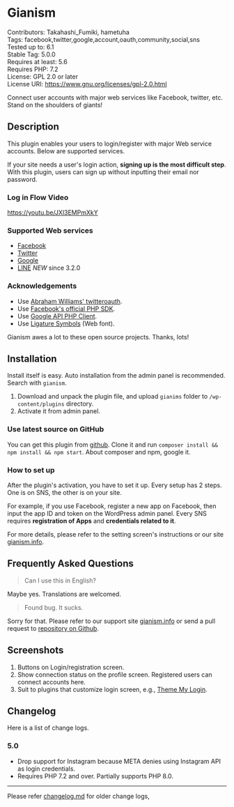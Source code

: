 #  Gianism 

Contributors: Takahashi_Fumiki, hametuha  
Tags: facebook,twitter,google,account,oauth,community,social,sns  
Tested up to: 6.1  
Stable Tag: 5.0.0  
Requires at least: 5.6  
Requires PHP: 7.2  
License: GPL 2.0 or later  
License URI: https://www.gnu.org/licenses/gpl-2.0.html

Connect user accounts with major web services like Facebook, twitter, etc. Stand on the shoulders of giants!

##  Description 

This plugin enables your users to login/register with major Web service accounts. Below are supported services.

If your site needs a user's login action, **signing up is the most difficult step**. With this plugin, users can sign up without inputting their email nor password.

### Log in Flow Video

https://youtu.be/JXl3EMPmXkY

###  Supported Web services

* [Facebook](https://www.facebook.com)
* [Twitter](https://twitter.com)
* [Google](https://google.com)
* [LINE](https://line.me) *NEW* since 3.2.0

###  Acknowledgements  

* Use [Abraham Williams' twitteroauth](https://github.com/abraham/twitteroauth).
* Use [Facebook's official PHP SDK](https://github.com/facebook/facebook-php-sdk). 
* Use [Google API PHP Client](http://code.google.com/p/google-api-php-client/).
* Use [Ligature Symbols](http://kudakurage.com/ligature_symbols/) (Web font).

Gianism awes a lot to these open source projects. Thanks, lots!

##  Installation 

Install itself is easy. Auto installation from the admin panel is recommended. Search with `gianism`.

1. Download and unpack the plugin file, and upload `gianims` folder to `/wp-content/plugins` directory.
2. Activate it from admin panel.

### Use latest source on GitHub

You can get this plugin from [github](https://github.com/fumikito/Gianism/). Clone it and run `composer install && npm install && npm start`. About composer and npm, google it.

###  How to set up 

After the plugin's activation, you have to set it up. Every setup has 2 steps. One is on SNS, the other is on your site.

For example, if you use Facebook, register a new app on Facebook, then input the app ID and token on the WordPress admin panel. Every SNS requires **registration of Apps** and **credentials related to it**.

For more details, please refer to the setting screen's instructions or our site [gianism.info](https://gianism.info/).

##  Frequently Asked Questions 

> Can I use this in English?

Maybe yes. Translations are welcomed.

> Found bug. It sucks.

Sorry for that. Please refer to our support site [gianism.info](http://wordpress.org/support/plugin/gianism) or send a pull request to [repository on Github](https://github.com/fumikito/Gianism/).

##  Screenshots 

1. Buttons on Login/registration screen.
2. Show connection status on the profile screen. Registered users can connect accounts here.
3. Suit to plugins that customize login screen, e.g., [Theme My Login](http://wordpress.org/extend/plugins/theme-my-login/).

##  Changelog 

Here is a list of change logs.

### 5.0

* Drop support for Instagram because META denies using Instagram API as login credentials.
* Requires PHP 7.2 and over. Partially supports PHP 8.0.

----

Please refer [changelog.md](https://github.com/fumikito/Gianism/blob/master/changelog.md) for older change logs, 